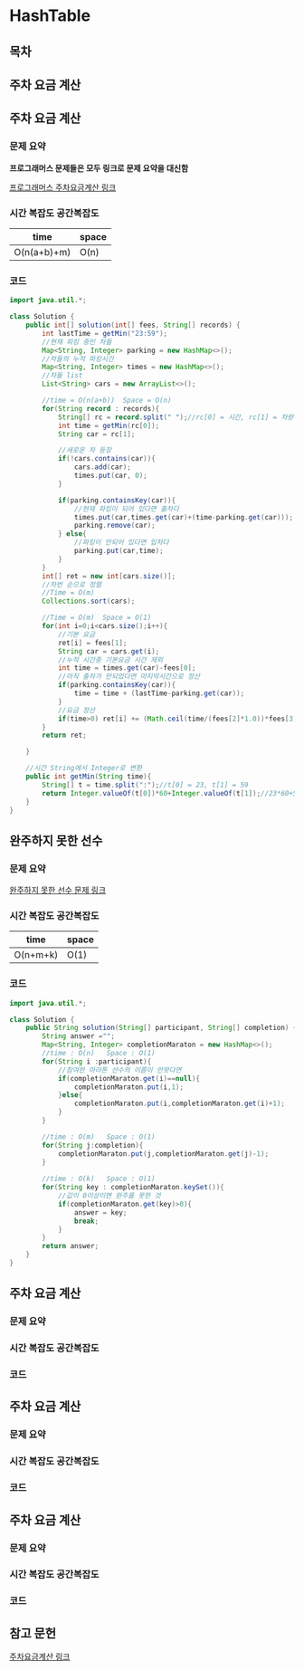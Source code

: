 # HashTable

## 목차
## 주차 요금 계산




## 주차 요금 계산
### 문제 요약
**프로그래머스 문제들은 모두 링크로 문제 요약을 대신함**

[프로그래머스 주차요금계산 링크](https://programmers.co.kr/learn/courses/30/lessons/92341?language=java)


### 시간 복잡도 공간복잡도
| time | space |
|------|-------|
| O(n(a+b)+m) | O(n)  |


### 코드
```java
import java.util.*;

class Solution {
    public int[] solution(int[] fees, String[] records) {
        int lastTime = getMin("23:59");
        //현재 파킹 중인 차들
        Map<String, Integer> parking = new HashMap<>();
        //차들의 누적 파킹시간
        Map<String, Integer> times = new HashMap<>();
        //차들 list
        List<String> cars = new ArrayList<>();

        //time = O(n(a+b))  Space = O(n)
        for(String record : records){
            String[] rc = record.split(" ");//rc[0] = 시간, rc[1] = 차량 번호, rc[2] = 출입여부
            int time = getMin(rc[0]);
            String car = rc[1];

            //새로운 차 등장
            if(!cars.contains(car)){
                cars.add(car);
                times.put(car, 0);
            }

            if(parking.containsKey(car)){
                //현재 파킹이 되어 있다면 출차다
                times.put(car,times.get(car)+(time-parking.get(car)));
                parking.remove(car);
            } else{
                //파킹이 안되어 있다면 입차다
                parking.put(car,time);
            }
        }
        int[] ret = new int[cars.size()];
        //차번 순으로 정렬
        //Time = O(m)
        Collections.sort(cars);

        //Time = O(m)  Space = O(1)
        for(int i=0;i<cars.size();i++){
            //기본 요금
            ret[i] = fees[1];
            String car = cars.get(i);
            //누적 시간중 기본요금 시간 제외
            int time = times.get(car)-fees[0];
            //아직 출차가 안되었다면 마지막시간으로 정산
            if(parking.containsKey(car)){
                time = time + (lastTime-parking.get(car));
            }
            //요금 정산
            if(time>0) ret[i] += (Math.ceil(time/(fees[2]*1.0))*fees[3]);
        }
        return ret;

    }

    //시간 String에서 Integer로 변환
    public int getMin(String time){
        String[] t = time.split(":");//t[0] = 23, t[1] = 59
        return Integer.valueOf(t[0])*60+Integer.valueOf(t[1]);//23*60+59
    }
}
```





## 완주하지 못한 선수
### 문제 요약

[완주하지 못한 선수 문제 링크](https://programmers.co.kr/learn/courses/30/lessons/42576)

### 시간 복잡도 공간복잡도
| time | space |
|------|-------|
| O(n+m+k) | O(1)  |

### 코드
```java
import java.util.*;

class Solution {
    public String solution(String[] participant, String[] completion) {
        String answer ="";
        Map<String, Integer> completionMaraton = new HashMap<>();
        //time : O(n)   Space : O(1)
        for(String i :participant){
            //참여한 마라톤 선수의 이름이 안왓다면
            if(completionMaraton.get(i)==null){
                completionMaraton.put(i,1);
            }else{
                completionMaraton.put(i,completionMaraton.get(i)+1);
            }
        }

        //time : O(m)   Space : O(1)
        for(String j:completion){
            completionMaraton.put(j,completionMaraton.get(j)-1);
        }
        
        //time : O(k)   Space : O(1)
        for(String key : completionMaraton.keySet()){
            //값이 0이상이면 완주를 못한 것
            if(completionMaraton.get(key)>0){
                answer = key;
                break;
            }
        }
        return answer;
    }
}
```





## 주차 요금 계산
### 문제 요약

### 시간 복잡도 공간복잡도

### 코드





## 주차 요금 계산
### 문제 요약

### 시간 복잡도 공간복잡도

### 코드







## 주차 요금 계산
### 문제 요약

### 시간 복잡도 공간복잡도

### 코드




## 참고 문헌
[주차요금계산 링크](https://velog.io/@ujone/%ED%94%84%EB%A1%9C%EA%B7%B8%EB%9E%98%EB%A8%B8%EC%8A%A4-%EC%A3%BC%EC%B0%A8-%EC%9A%94%EA%B8%88-%EA%B3%84%EC%82%B0-JAVA)